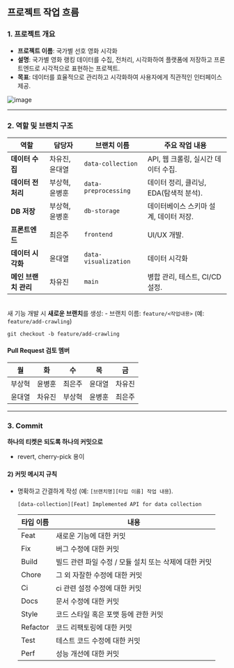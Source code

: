 ## **프로젝트 작업 흐름**

### 1. **프로젝트 개요**

- **프로젝트 이름**: 국가별 선호 영화 시각화
- **설명**: 국가별 영화 랭킹 데이터를 수집, 전처리, 시각화하여 플랫폼에 저장하고 프론트엔드로 시각적으로 표현하는 프로젝트.
- **목표**: 데이터를 효율적으로 관리하고 시각화하여 사용자에게 직관적인 인터페이스 제공.

![image](https://github.com/user-attachments/assets/5893cb72-ca2f-480c-bddc-8af064317555)

---

### 2. **역할 및 브랜치 구조**

| 역할 | 담당자 | 브랜치 이름 | 주요 작업 내용 |
| --- | --- | --- | --- |
| **데이터 수집** | 차유진, 윤대열 | `data-collection` | API, 웹 크롤링, 실시간 데이터 수집. |
| **데이터 전처리** | 부상혁, 윤병훈 | `data-preprocessing` | 데이터 정리, 클리닝, EDA(탐색적 분석). |
| **DB 저장** | 부상혁, 윤병훈 | `db-storage` | 데이터베이스 스키마 설계, 데이터 저장. |
| **프론트엔드** | 최은주 | `frontend` |  UI/UX 개발. |
| **데이터 시각화** | 윤대열 | `data-visualization` | 데이터 시각화 |
| **메인 브랜치 관리** | 차유진 | `main` | 병합 관리, 테스트, CI/CD 설정. |

<br>새 기능 개발 시 **새로운 브랜치**를 생성:
    - 브랜치 이름: `feature/<작업내용>` (예: `feature/add-crawling`)
    
    git checkout -b feature/add-crawling
#### Pull Request 검토 멤버

| 월 | 화 | 수 | 목 | 금 |
| --- | --- | --- | --- | --- |
| 부상혁 | 윤병훈 | 최은주 | 윤대열 | 차유진 |
| 윤대열 | 차유진 | 부상혁 | 윤병훈 | 최은주 |
---

### 3. Commit

**하나의 티켓은 되도록 하나의 커밋으로**

- revert, cherry-pick 용이

#### **2) 커밋 메시지 규칙**

- 명확하고 간결하게 작성 (예: `[브랜치명][타입 이름] 작업 내용`).
    
    ```
    [data-collection][Feat] Implemented API for data collection
    
    ```
    | 타입 이름 | 내용 |
    | --- | --- |
    | Feat | 새로운 기능에 대한 커밋 |
    | Fix | 버그 수정에 대한 커밋 |
    | Build | 빌드 관련 파일 수정 / 모듈 설치 또는 삭제에 대한 커밋 |
    | Chore | 그 외 자잘한 수정에 대한 커밋 |
    | Ci | ci 관련 설정 수정에 대한 커밋 |
    | Docs | 문서 수정에 대한 커밋 |
    | Style | 코드 스타일 혹은 포맷 등에 관한 커밋 |
    | Refactor | 코드 리팩토링에 대한 커밋 |
    | Test | 테스트 코드 수정에 대한 커밋 |
    | Perf | 성능 개선에 대한 커밋 |
